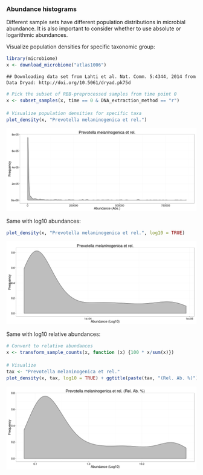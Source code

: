 ### Abundance histograms

Different sample sets have different population distributions in
microbial abundance. It is also important to consider whether to use
absolute or logarithmic abundances.


Visualize population densities for specific taxonomic group:


```r
library(microbiome)
x <- download_microbiome("atlas1006")
```

```
## Downloading data set from Lahti et al. Nat. Comm. 5:4344, 2014 from Data Dryad: http://doi.org/10.5061/dryad.pk75d
```

```r
# Pick the subset of RBB-preprocessed samples from time point 0
x <- subset_samples(x, time == 0 & DNA_extraction_method == "r")

# Visualize population densities for specific taxa
plot_density(x, "Prevotella melaninogenica et rel.")
```

![plot of chunk hist](figure/hist-1.png) 


Same with log10 abundances:


```r
plot_density(x, "Prevotella melaninogenica et rel.", log10 = TRUE)
```

![plot of chunk hist2](figure/hist2-1.png) 


Same with log10 relative abundances:


```r
# Convert to relative abundances
x <- transform_sample_counts(x, function (x) {100 * x/sum(x)})

# Visualize
tax <- "Prevotella melaninogenica et rel."
plot_density(x, tax, log10 = TRUE) + ggtitle(paste(tax, "(Rel. Ab. %)"))
```

![plot of chunk hist3](figure/hist3-1.png) 

